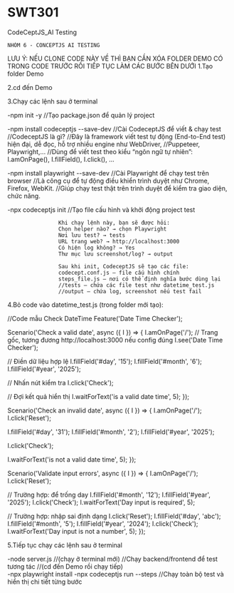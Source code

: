 # SWT301
CodeCeptJS_AI Testing

	NHÓM 6 - CONCEPTJS AI TESTING
 LƯU Ý: NẾU CLONE CODE NÀY VỀ THÌ BẠN CẦN XÓA FOLDER DEMO CÓ TRONG CODE TRƯỚC
 RỒI TIẾP TỤC LÀM CÁC BƯỚC BÊN DƯỚI
1.Tạo folder Demo

2.cd đến Demo

3.Chạy các lệnh sau ở terminal 

-npm init -y	//Tạo package.json để quản lý project

-npm install codeceptjs --save-dev	//Cài CodeceptJS để viết & chạy test
					//CodeceptJS là gì?
					//Đây là framework viết test tự động (End-to-End test) hiện đại, dễ đọc, hỗ trợ nhiều engine như WebDriver, 						//Puppeteer, Playwright,...
					//Dùng để viết test theo kiểu “ngôn ngữ tự nhiên”: I.amOnPage(), I.fillField(), I.click(), ...

-npm install playwright --save-dev	//Cài Playwright để chạy test trên browser
					//Là công cụ để tự động điều khiển trình duyệt như Chrome, Firefox, WebKit.
					//Giúp chạy test thật trên trình duyệt để kiểm tra giao diện, chức năng.

-npx codeceptjs init			//Tạo file cấu hình và khởi động project test
					
					Khi chạy lệnh này, bạn sẽ được hỏi:
					Chọn helper nào? → chọn Playwright
					Nơi lưu test? → tests
					URL trang web? → http://localhost:3000
					Có hiện log không? → Yes
					Thư mục lưu screenshot/log? → output

					Sau khi init, CodeceptJS sẽ tạo các file:
					codecept.conf.js – file cấu hình chính
					steps_file.js – nơi có thể định nghĩa bước dùng lại
					//tests – chứa các file test như datetime_test.js
					//output – chứa log, screenshot nếu test fail


4.Bỏ code vào datetime_test.js (trong folder mới tạo):

//Code mẫu Check DateTime
Feature('Date Time Checker');

Scenario('Check a valid date', async ({ I }) => {
I.amOnPage('/'); // Trang gốc, tương đương http://localhost:3000 nếu config đúng
I.see('Date Time Checker');

// Điền dữ liệu hợp lệ
I.fillField('#day', '15');
I.fillField('#month', '6');
I.fillField('#year', '2025');

// Nhấn nút kiểm tra
I.click('Check');

// Đợi kết quả hiển thị
I.waitForText('is a valid date time', 5);
});

Scenario('Check an invalid date', async ({ I }) => {
I.amOnPage('/');
I.click('Reset');

I.fillField('#day', '31');
I.fillField('#month', '2');
I.fillField('#year', '2025');

I.click('Check');

I.waitForText('is not a valid date time', 5);
});

Scenario('Validate input errors', async ({ I }) => {
I.amOnPage('/');
I.click('Reset');

// Trường hợp: để trống day
I.fillField('#month', '12');
I.fillField('#year', '2025');
I.click('Check');
I.waitForText('Day input is required', 5);

// Trường hợp: nhập sai định dạng
I.click('Reset');
I.fillField('#day', 'abc');
I.fillField('#month', '5');
I.fillField('#year', '2024');
I.click('Check');
I.waitForText('Day input is not a number', 5);
});


5.Tiếp tục chạy các lệnh sau ở terminal

-node server.js //(chạy ở terminal mới)			//Chạy backend/frontend để test tương tác
//(cd đến Demo rồi chạy tiếp)	
-npx playwright install 
-npx codeceptjs run --steps 	//Chạy toàn bộ test và hiển thị chi tiết từng bước


